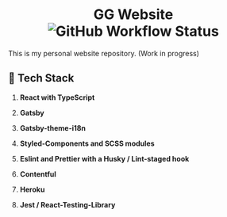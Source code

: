 <h1 align="center">
  GG Website <img alt="GitHub Workflow Status" src="https://img.shields.io/github/workflow/status/ggrassiant/gg-website/GG%20Website%20CI">
</h1>
This is my personal website repository. (Work in progress)

## 🚀 Tech Stack

1.  **React with TypeScript**

1.  **Gatsby**

1.  **Gatsby-theme-i18n**

1.  **Styled-Components and SCSS modules**

1.  **Eslint and Prettier with a Husky / Lint-staged hook**

1.  **Contentful**

1.  **Heroku**

1.  **Jest / React-Testing-Library**
